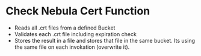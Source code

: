 # Check Nebula Cert Function
- Reads all .crt files from a defined Bucket
- Validates each .crt file including expiration check
- Stores the result in a file and stores that file in the same bucket. Its using the same file on each invokation (overwrite it).
